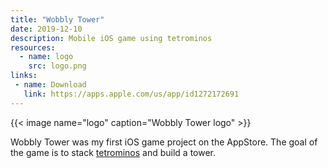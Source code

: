 ```yaml
---
title: "Wobbly Tower"
date: 2019-12-10
description: Mobile iOS game using tetrominos
resources:
  - name: logo
    src: logo.png
links:
 - name: Download
   link: https://apps.apple.com/us/app/id1272172691
---
```


{{< image name="logo" caption="Wobbly Tower logo" >}}

Wobbly Tower was my first iOS game project on the AppStore. The goal of the game is to stack [tetrominos](https://en.wikipedia.org/wiki/Tetromino) and build a tower.

